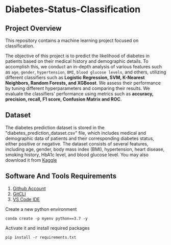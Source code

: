 # Diabetes-Status-Classification

## Project Overview

This repository contains a machine learning project focused on classification. 

The objective of this project is to predict the likelihood of diabetes in patients based on their medical history and demographic details. To accomplish this, we conduct an in-depth analysis of various features such as `age`, `gender`, `hypertension`, `BMI`, `blood glucose levels`, and others, utilizing different classifiers such as **Logistic Regression, SVM, K-Nearest Neighbors, Random Forests, and XGBoost**. We assess their performance by tuning different hyperparameters and comparing their results. We evaluate the classifiers' performance using metrics such as **accuracy, precision, recall, F1 score, Confusion Matrix and ROC**.

## Dataset

The diabetes prediction dataset is stored in the "diabetes_prediction_dataset.csv" file, which includes medical and demographic data of patients and their corresponding diabetes status, either positive or negative. The dataset consists of several features, including age, gender, body mass index (BMI), hypertension, heart disease, smoking history, HbA1c level, and blood glucose level.
You may also download it from [Kaggle](https://www.kaggle.com/datasets/iammustafatz/diabetes-prediction-dataset)


## Software And Tools Requirements

1. [Github Account](https://github.com)
2. [GitCLI](https://git-scm.com/downloads)
3. [VS Code IDE](https://code.visualstudio.com/)

Create a new python environment
````
conda create -p myenv python==3.7 -y
````
Activate it and install required packages
````
pip install -r requirements.txt
````

